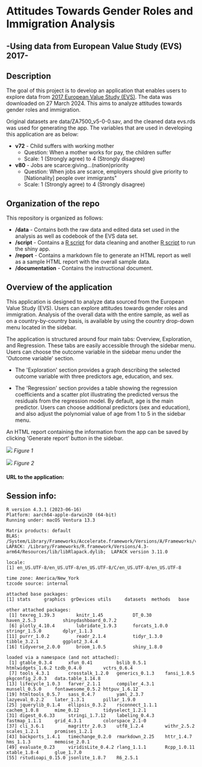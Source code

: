 # Attitudes Towards Gender Roles and Immigration Analysis
## -Using data from European Value Study (EVS) 2017-



## Description

The goal of this project is to develop an application that enables users to explore data from [2017 European Value Study (EVS)](https://search.gesis.org/research_data/ZA7500). The data was downloaded on 27 March 2024. This aims to analyze attitudes towards gender roles and immigration. 

Original datasets are data/ZA7500_v5-0-0.sav, and the cleaned data evs.rds was used for generating the app. The variables that are used in developing this application are as below:

-   **v72** - Child suffers with working mother
    -   Question: When a mother works for pay, the children suffer
    -   Scale: 1 (Strongly agree) to 4 (Strongly disagree)
-   **v80** - Jobs are scarce:giving...(nation)priority
    -   Question: When jobs are scarce, employers should give priority to [Nationality] people over immigrants"
    -   Scale: 1 (Strongly agree) to 4 (Strongly disagree)
    
    
    
## Organization of the repo

This repository is organized as follows:

-   **/data** - Contains both the raw data and edited data set used in the analysis as well as codebook of the EVS data set.
-   **/script** - Contains a [R script]() for data cleaning and another [R script]() to run the shiny app.
-   **/report** - Contains a markdown file to generate an HTML report as well as a sample HTML report with the overall sample data. 
-   **/documentation** - Contains the instructional document.



## Overview of the application

This application is designed to analyze data sourced from the European Value Study (EVS). Users can explore attitudes towards gender roles and immigration. Analysis of the overall data with the entire sample, as well as on a country-by-country basis, is available by using the country drop-down menu located in the sidebar.

The application is structured around four main tabs: Overview, Exploration, and Regression. These tabs are easily accessible through the sidebar menu. Users can choose the outcome variable in the sidebar menu under the 'Outcome variable' section.

* The 'Exploration' section provides a graph describing the selected outcome variable with three predictors age, education, and sex.

* The 'Regression' section provides a table showing the regression coefficients and a scatter plot illustrating the predicted versus the residuals from the regression model. By default, age is the main predictor. Users can choose additional predictors (sex and education), and also adjust the polynomial value of age from 1 to 5 in the sidebar menu.

An HTML report containing the information from the app can be saved by clicking 'Generate report' button in the sidebar.

![](figs/overview.jpg) *Figure 1*

![](figs/democracy.jpg) *Figure 2*



#### URL to the application:





## Session info:
```
R version 4.3.1 (2023-06-16)
Platform: aarch64-apple-darwin20 (64-bit)
Running under: macOS Ventura 13.3

Matrix products: default
BLAS:   /System/Library/Frameworks/Accelerate.framework/Versions/A/Frameworks/vecLib.framework/Versions/A/libBLAS.dylib 
LAPACK: /Library/Frameworks/R.framework/Versions/4.3-arm64/Resources/lib/libRlapack.dylib;  LAPACK version 3.11.0

locale:
[1] en_US.UTF-8/en_US.UTF-8/en_US.UTF-8/C/en_US.UTF-8/en_US.UTF-8

time zone: America/New_York
tzcode source: internal

attached base packages:
[1] stats     graphics  grDevices utils     datasets  methods   base     

other attached packages:
 [1] texreg_1.39.3        knitr_1.45           DT_0.30              haven_2.5.3          shinydashboard_0.7.2
 [6] plotly_4.10.4        lubridate_1.9.3      forcats_1.0.0        stringr_1.5.0        dplyr_1.1.3         
[11] purrr_1.0.2          readr_2.1.4          tidyr_1.3.0          tibble_3.2.1         ggplot2_3.4.4       
[16] tidyverse_2.0.0      broom_1.0.5          shiny_1.8.0         

loaded via a namespace (and not attached):
 [1] gtable_0.3.4      xfun_0.41         bslib_0.5.1       htmlwidgets_1.6.2 tzdb_0.4.0        vctrs_0.6.4      
 [7] tools_4.3.1       crosstalk_1.2.0   generics_0.1.3    fansi_1.0.5       pkgconfig_2.0.3   data.table_1.14.8
[13] lifecycle_1.0.3   farver_2.1.1      compiler_4.3.1    munsell_0.5.0     fontawesome_0.5.2 httpuv_1.6.12    
[19] htmltools_0.5.7   sass_0.4.7        yaml_2.3.7        lazyeval_0.2.2    later_1.3.1       pillar_1.9.0     
[25] jquerylib_0.1.4   ellipsis_0.3.2    rsconnect_1.1.1   cachem_1.0.8      mime_0.12         tidyselect_1.2.1 
[31] digest_0.6.33     stringi_1.7.12    labeling_0.4.3    fastmap_1.1.1     grid_4.3.1        colorspace_2.1-0 
[37] cli_3.6.1         magrittr_2.0.3    utf8_1.2.4        withr_2.5.2       scales_1.2.1      promises_1.2.1   
[43] backports_1.4.1   timechange_0.2.0  rmarkdown_2.25    httr_1.4.7        hms_1.1.3         memoise_2.0.1    
[49] evaluate_0.23     viridisLite_0.4.2 rlang_1.1.1       Rcpp_1.0.11       xtable_1.8-4      glue_1.7.0       
[55] rstudioapi_0.15.0 jsonlite_1.8.7    R6_2.5.1         
```
